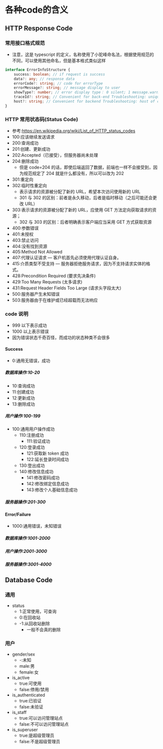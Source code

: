 # 各种code的含义

## HTTP Response Code

### 常用接口格式规范

- 注意，这是 typescript 的定义，名称使用了小驼峰命名法，根据使用规范的不同，可以使用其他命名，但是基本格式类似这样

```typescript
interface ErrorInfoStructure {
    success: boolean; // if request is success
    data?: any; // response data
    errorCode?: string; // code for errorType
    errorMessage?: string; // message display to user
    showType?: number; // error display type： 0 silent; 1 message.warn; 2 message.error; 4 notification; 9 page
    traceId?: string; // Convenient for back-end Troubleshooting: unique request ID
    host?: string; // Convenient for backend Troubleshooting: host of current access server
}
```

### HTTP 常用状态码(Status Code)

- 参考:<https://en.wikipedia.org/wiki/List_of_HTTP_status_codes>
- 100:应该继续发送请求
- 200:查询成功
- 201:创建、更新成功
- 202:Accepted（已接受），但服务器尚未处理
- 204:删除成功
    - 但是 code=204 的话，即使后端返回了数据，前端也一样不会接受到，因为规范规定了 204 就是什么都没有，所以可以改为 202
- 301:重定向
- 302:临时性重定向
    - 表示请求的资源被分配了新的 URL，希望本次访问使用新的 URL
    - 301 与 302 的区别：前者是永久移动，后者是临时移动（之后可能还会更改 URL）
- 303:表示请求的资源被分配了新的 URL，应使用 GET 方法定向获取请求的资源；
    - 302 与 303 的区别：后者明确表示客户端应当采用 GET 方式获取资源
- 400:参数错误
- 401:未授权
- 403:禁止访问
- 404:没有找到资源
- 405:Method Not Allowed
- 407:代理认证请求 — 客户机首先必须使用代理认证自身。
- 415:介质类型不受支持 — 服务器拒绝服务请求，因为不支持请求实体的格式。
- 428:Precondition Required (要求先决条件)
- 429:Too Many Requests (太多请求)
- 431:Request Header Fields Too Large (请求头字段太大)
- 500:服务器产生未知错误
- 503:服务器由于在维护或已经超载而无法响应

### code 说明

- 999 以下表示成功
- 1000 以上表示错误
- 因为错误状态千奇百怪，而成功的状态种类不会很多

#### Success

- 0:通用无错误，成功

##### 数据库操作:10-20

- 10:查询成功
- 11:创建成功
- 12:更新成功
- 13:删除成功

##### 用户操作:100-199

- 100:通用用户操作成功
  - 110:注册成功
    - 111:验证成功
  - 120:登录成功
    - 121:获取新 token 成功
    - 122:延长登录时间成功
  - 130:登出成功
  - 140:修改信息成功
    - 141:修改密码成功
    - 142:修改绑定信息成功
    - 143:修改个人基础信息成功

##### 服务器操作:201-300

#### Error/Failure

- 1000:通用错误，未知错误

##### 数据库操作:1001-2000

##### 用户操作:2001-3000

##### 服务器操作:3001-4000

## Database Code

### 通用

- status
    - 1:正常使用，可查询
    - 0:在回收站
    - -1:从回收站删除
        - 一般不会真的删除

### 用户

- gender/sex
    - -:未知
    - male:男
    - female:女
- is_active
    - true:可使用
    - false:停用/禁用
- is_authenticated
    - true:已验证
    - false:未验证
- is_staff
    - true:可以访问管理站点
    - false:不可以访问管理站点
- is_superuser
    - true:是超级管理员
    - false:不是超级管理员